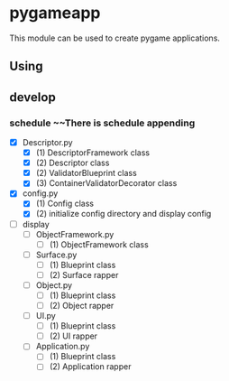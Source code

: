 # pygameapp
This module can be used to create pygame applications.


## Using


## develop

### schedule ~~There is schedule appending
 - [x] Descriptor.py
   - [x] (1) DescriptorFramework class
   - [x] (2) Descriptor class
   - [x] (2) ValidatorBlueprint class
   - [x] (3) ContainerValidatorDecorator class
 - [x] config.py
   - [x] (1) Config class
   - [x] (2) initialize config directory and display config
 - [ ] display
   - [ ] ObjectFramework.py
     - [ ] (1) ObjectFramework class
   - [ ] Surface.py
     - [ ] (1) Blueprint class
     - [ ] (2) Surface rapper
   - [ ] Object.py
     - [ ] (1) Blueprint class
     - [ ] (2) Object rapper
   - [ ] UI.py
     - [ ] (1) Blueprint class
     - [ ] (2) UI rapper
   - [ ] Application.py
     - [ ] (1) Blueprint class
     - [ ] (2) Application rapper
